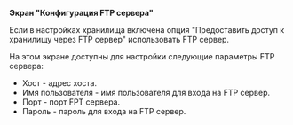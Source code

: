 **Экран "Конфигурация FTP сервера"**

Если в настройках хранилища включена опция "Предоставить доступ к хранилищу через FTP сервер" использовать FTP сервер.

На этом экране доступны для настройки следующие параметры FTP сервера:
* Хост - адрес хоста.
* Имя пользователя - имя пользователя для входа на FTP сервер.
* Порт - порт FPT сервера.
* Пароль - пароль для входа на FTP сервер.

